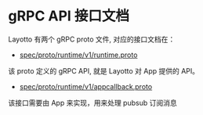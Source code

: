 # gRPC API 接口文档

Layotto 有两个 gRPC proto 文件, 对应的接口文档在：

- [spec/proto/runtime/v1/runtime.proto](https://github.com/mosn/layotto/blob/main/docs/en/api_reference/runtime_v1.md)

该 proto 定义的 gRPC API, 就是 Layotto 对 App 提供的 API。
  
- [spec/proto/runtime/v1/appcallback.proto](https://github.com/mosn/layotto/blob/main/docs/en/api_reference/appcallback_v1.md)

该接口需要由 App 来实现，用来处理 pubsub 订阅消息   

